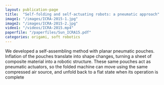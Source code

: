 ```yaml
---
layout: publication-page
title:  "Self-folding and self-actuating robots: a pneumatic approach"
image1: "/images/ICRA-2015-1.jpg"
image2: "/images/ICRA-2015-2.jpg"
video1: "/videos/ICRA-2015.mp4"
paperfile: "/paperfiles/Sun_ICRA15.pdf"
categories: origami, soft robotics
---
```


We developed a self-assembling method with planar pneumatic pouches. Inflation of the pouches translate into shape changes, turning a sheet of composite material into a robotic structure. These same pouches act as pneumatic actuators, so the folded machine can move using the same compressed air source, and unfold back to a flat state when its operation is complete